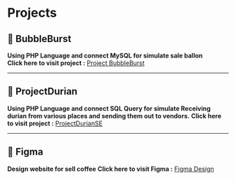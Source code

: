 #  Projects 

## 🔹 BubbleBurst 
**Using PHP Language and connect MySQL for simulate sale ballon**   
**Click here to visit project :** [Project BubbleBurst](https://github.com/Theeraaaaaaaaaa/Project/tree/main/%E0%B8%A5%E0%B8%B9%E0%B8%81%E0%B9%82%E0%B8%9B%E0%B9%88%E0%B8%87)  

--------------------------------------------------

## 🔹 ProjectDurian
**Using PHP Language and connect SQL Query for simulate Receiving durian from various places and sending them out to vendors.**
**Click here to visit project :** [ProjectDurianSE](https://github.com/Theeraaaaaaaaaa/Project/tree/main/%E0%B8%A5%E0%B9%89%E0%B8%87%E0%B8%97%E0%B8%B8%E0%B9%80%E0%B8%A3%E0%B8%B5%E0%B8%A2%E0%B8%99)  

--------------------------------------------------

## 🔹 Figma
**Design website for sell coffee**
**Click here to visit Figma :** [Figma Design](https://www.figma.com/design/VUWfcS59iUIKMFhs4jknx4/Untitled?node-id=0-1&p=f&t=jEYflDPsT3F28NtU-0)  

